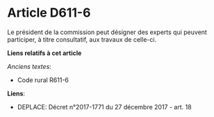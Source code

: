 # Article D611-6

Le président de la commission peut désigner des experts qui peuvent participer, à titre consultatif, aux travaux de celle-ci.

**Liens relatifs à cet article**

_Anciens textes_:

  - Code rural R611-6

**Liens**:

  - DEPLACE: Décret n°2017-1771 du 27 décembre 2017 - art. 18
